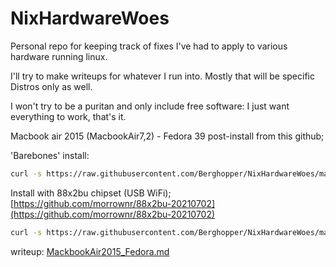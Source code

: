 # NixHardwareWoes
Personal repo for keeping track of fixes I've had to apply to various hardware running linux.

I'll try to make writeups for whatever I run into.
Mostly that will be specific Distros only as well.

I won't try to be a puritan and only include free software: I just want everything to work, that's it.

Macbook air 2015 (MacbookAir7,2) - Fedora 39 
post-install from this github;

'Barebones' install:
```bash
curl -s https://raw.githubusercontent.com/Berghopper/NixHardwareWoes/main/ma2015fedora.sh | bash
```
Install with 88x2bu chipset (USB WiFi); [https://github.com/morrownr/88x2bu-20210702](https://github.com/morrownr/88x2bu-20210702)
```bash
curl -s https://raw.githubusercontent.com/Berghopper/NixHardwareWoes/main/ma2015fedora_usb.sh | bash 
```

writeup: [MackbookAir2015_Fedora.md](MackbookAir2015_Fedora.md)
